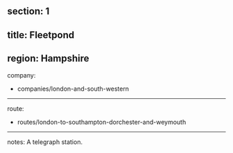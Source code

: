 ﻿section: 1
----
title: Fleetpond
----
region: Hampshire
----
company:
- companies/london-and-south-western
----
route:
- routes/london-to-southampton-dorchester-and-weymouth
----
notes: A telegraph station.
